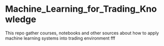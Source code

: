 # Machine_Learning_for_Trading_Knowledge

This repo gather courses, notebooks and other sources about how to apply machine learning systems into trading environment
fff
